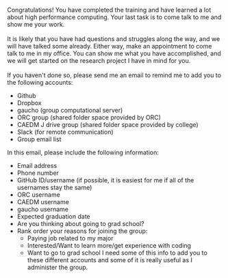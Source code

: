 Congratulations! You have completed the training and have learned a lot about high performance computing. Your last task is to come talk to me and show me your work.  
\
It is likely that you have had questions and struggles along the way, and we will have talked some already. Either way, make an appointment to come talk to me in my office. You can show me what you have accomplished, and we will get started on the research project I have in mind for you.  
\
If you haven't done so, please send me an email to remind me to add you to the following accounts:  
* Github  
* Dropbox  
* gaucho (group computational server)
* ORC group  (shared folder space provided by ORC)
* CAEDM J drive group (shared folder space provided by college) 
* Slack (for remote communication)
* Group email list

In this email, please include the following information:
* Email address
* Phone number
* GitHub ID/username (if possible, it is easiest for me if all of the usernames stay the same)
* ORC username
* CAEDM username
* gaucho username
* Expected graduation date
* Are you thinking about going to grad school?
* Rank order your reasons for joining the group:
  + Paying job related to my major
  + Interested/Want to learn more/get experience with coding
  + Want to go to grad school
I need some of this info to add you to these different accounts and some of it is really useful as I administer the group.

 

